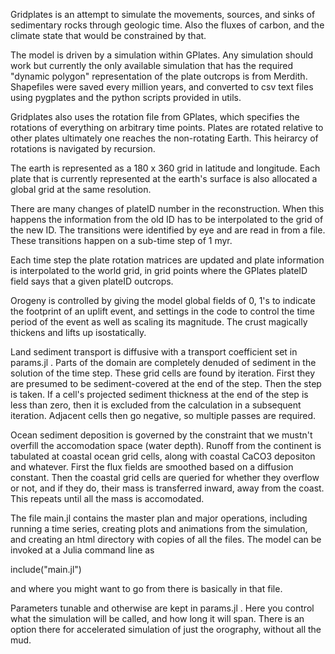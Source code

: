 Gridplates is an attempt to simulate the movements, sources, and sinks of sedimentary rocks through geologic time. Also the fluxes of carbon, and the climate state that would be constrained by that.  

The model is driven by a simulation within GPlates.  Any simulation should work but currently the only available simulation that has the required "dynamic polygon" representation of the plate outcrops is from Merdith.  Shapefiles were saved every million years, and converted to csv text files using pygplates and the python scripts provided in utils.  

Gridplates also uses the rotation file from GPlates, which specifies the rotations of everything on arbitrary time points.  Plates are rotated relative to other plates ultimately one reaches the non-rotating Earth.  This heirarcy of rotations is navigated by recursion.

The earth is represented as a 180 x 360 grid in latitude and longitude.  Each plate that is currently represented at the earth's surface is also allocated a global grid at the same resolution.  

There are many changes of plateID number in the reconstruction.  When this happens the information from the old ID has to be interpolated to the grid of the new ID.  The transitions were identified by eye and are read in from a file.  These transitions happen on a sub-time step of 1 myr.  

Each time step the plate rotation matrices are updated and plate information is interpolated to the world grid, in grid points where the GPlates plateID field says that a given plateID outcrops.  

Orogeny is controlled by giving the model global fields of 0, 1's to indicate the footprint of an uplift event, and settings in the code to control the time period of the event as well as scaling its magnitude.  The crust magically thickens and lifts up isostatically.  

Land sediment transport is diffusive with a transport coefficient set in params.jl . Parts of the domain are completely denuded of sediment in the solution of the time step.  These grid cells are found by iteration.  First they are presumed to be sediment-covered at the end of the step.  Then the step is taken.  If a cell's projected sediment thickness at the end of the step is less than zero, then it is excluded from the calculation in a subsequent iteration.  Adjacent cells then go negative, so multiple passes are required.

Ocean sediment deposition is governed by the constraint that we mustn't overfill the accomodation space (water depth).  Runoff from the continent is tabulated at coastal ocean grid cells, along with coastal CaCO3 depositon and whatever.  First the flux fields are smoothed based on a diffusion constant.  Then the coastal grid cells are queried for whether they overflow or not, and if they do, their mass is transferred inward, away from the coast.  This repeats until all the mass is accomodated.  

The file main.jl contains the master plan and major operations, including running a time series, creating plots and animations from the simulation, and creating an html directory with copies of all the files.  The model can be invoked at a Julia command line as 

include("main.jl")

and where you might want to go from there is basically in that file.  

Parameters tunable and otherwise are kept in params.jl .  Here you control what the simulation will be called, and how long it will span.  There is an option there for accelerated simulation of just the orography, without all the mud.  


